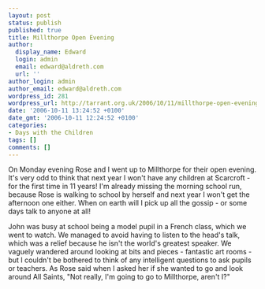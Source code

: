 ```yaml
---
layout: post
status: publish
published: true
title: Millthorpe Open Evening
author:
  display_name: Edward
  login: admin
  email: edward@aldreth.com
  url: ''
author_login: admin
author_email: edward@aldreth.com
wordpress_id: 281
wordpress_url: http://tarrant.org.uk/2006/10/11/millthorpe-open-evening/
date: '2006-10-11 13:24:52 +0100'
date_gmt: '2006-10-11 12:24:52 +0100'
categories:
- Days with the Children
tags: []
comments: []
---
```

<p>On Monday evening Rose and I went up to Millthorpe for their open evening.  It's very odd to think that next year I won't have any children at Scarcroft - for the first time in 11 years!  I'm already missing the morning school run, because Rose is walking to school by herself and next year I won't get the afternoon one either.  When on earth will I pick up all the gossip - or some days talk to anyone at all!</p>
<p>John was busy at school being a model pupil in a French class, which we went to watch.  We managed to avoid having to listen to the head's talk, which was a relief because he isn't the world's greatest speaker.  We vaguely wandered around looking at bits and pieces - fantastic art rooms - but I couldn't be bothered to think of any intelligent questions to ask pupils or teachers.  As Rose said when I asked her if she wanted to go and look around All Saints, "Not really, I'm going to go to Millthorpe, aren't I?"</p>
